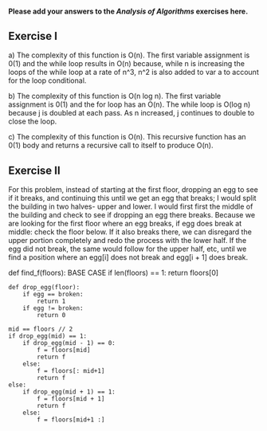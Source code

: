 #### Please add your answers to the ***Analysis of  Algorithms*** exercises here.

## Exercise I

a) The complexity of this function is O(n). The first variable assignment is 0(1) and the while loop results in O(n) because, while n is increasing the loops of the while loop at a rate of n^3, n^2 is also added to var a to account for the loop conditional. 


b) The complexity of this function is O(n log n). The first variable assignment is 0(1) and the for loop has an O(n). The while loop is O(log n) because j is doubled at each pass. As n increased, j continues to double to close the loop.


c) The complexity of this function is O(n). This recursive function has an 0(1) body and returns a recursive call to itself to produce O(n). 

## Exercise II

For this problem, instead of starting at the first floor, dropping an egg to see if it breaks, and continuing this until we get an egg that breaks; I would split the building in two halves- upper and lower. I would first first the middle of the building and check to see if dropping an egg there breaks. Because we are looking for the first floor where an egg breaks, if egg does break at middle: check the floor below. If it also breaks there, we can disregard the upper portion completely and redo the process with the lower half. If the egg did not break, the same would follow for the upper half, etc, until we find a position where an egg[i] does not break and egg[i + 1] does break.

def find_f(floors):
    BASE CASE
    if len(floors) == 1:
        return floors[0]

    def drop_egg(floor):
        if egg == broken:
            return 1
        if egg != broken:
            return 0

    mid == floors // 2
    if drop_egg(mid) == 1:
        if drop_egg(mid - 1) == 0:
            f = floors[mid]
            return f
        else:
            f = floors[: mid+1]
            return f
    else:
        if drop_egg(mid + 1) == 1:
            f = floors[mid + 1]
            return f
        else:
            f = floors[mid+1 :]